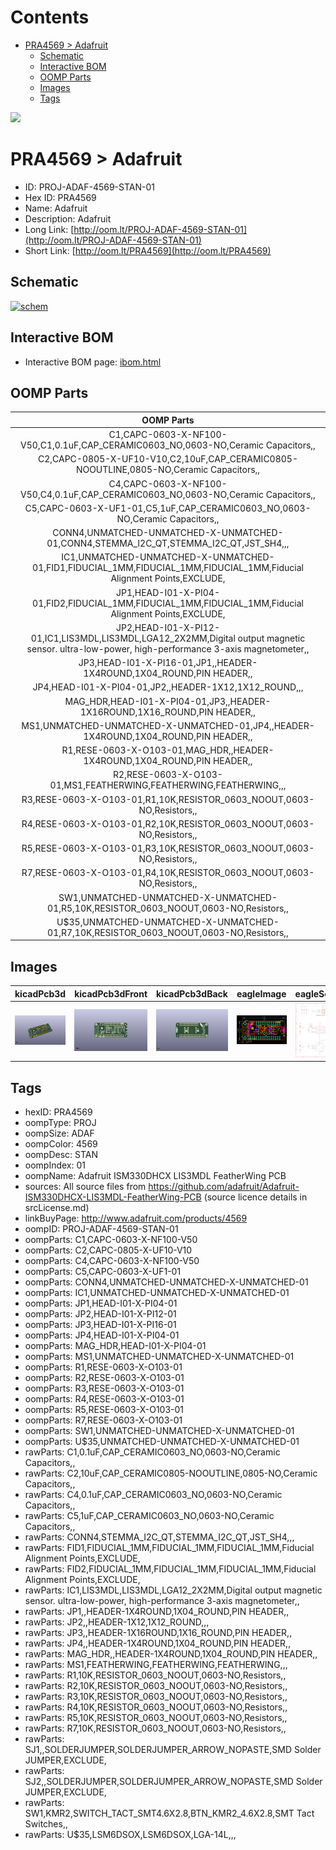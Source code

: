 



Contents
========

* [PRA4569 > Adafruit](#pra4569--adafruit)
	* [Schematic](#schematic)
	* [Interactive BOM](#interactive-bom)
	* [OOMP Parts](#oomp-parts)
	* [Images](#images)
	* [Tags](#tags)
  
![][im]
# PRA4569 > Adafruit

- ID: PROJ-ADAF-4569-STAN-01
- Hex ID: PRA4569
- Name: Adafruit
- Description: Adafruit
- Long Link: [http://oom.lt/PROJ-ADAF-4569-STAN-01](http://oom.lt/PROJ-ADAF-4569-STAN-01)
- Short Link: [http://oom.lt/PRA4569](http://oom.lt/PRA4569)

## Schematic
  
[![schem](eagleSchemImage.png)](eagleSchemImage.png)
## Interactive BOM

- Interactive BOM page: [ibom.html](https://htmlpreview.github.io/?https://github.com/oomlout/oomlout_OOMP_projects/blob/main/PROJ-ADAF-4569-STAN-01/kicad/bom/ibom.html)

## OOMP Parts
  

|OOMP Parts|
| :---: |
|C1,CAPC-0603-X-NF100-V50,C1,0.1uF,CAP_CERAMIC0603_NO,0603-NO,Ceramic Capacitors,,|
|C2,CAPC-0805-X-UF10-V10,C2,10uF,CAP_CERAMIC0805-NOOUTLINE,0805-NO,Ceramic Capacitors,,|
|C4,CAPC-0603-X-NF100-V50,C4,0.1uF,CAP_CERAMIC0603_NO,0603-NO,Ceramic Capacitors,,|
|C5,CAPC-0603-X-UF1-01,C5,1uF,CAP_CERAMIC0603_NO,0603-NO,Ceramic Capacitors,,|
|CONN4,UNMATCHED-UNMATCHED-X-UNMATCHED-01,CONN4,STEMMA_I2C_QT,STEMMA_I2C_QT,JST_SH4,,,|
|IC1,UNMATCHED-UNMATCHED-X-UNMATCHED-01,FID1,FIDUCIAL_1MM,FIDUCIAL_1MM,FIDUCIAL_1MM,Fiducial Alignment Points,EXCLUDE,|
|JP1,HEAD-I01-X-PI04-01,FID2,FIDUCIAL_1MM,FIDUCIAL_1MM,FIDUCIAL_1MM,Fiducial Alignment Points,EXCLUDE,|
|JP2,HEAD-I01-X-PI12-01,IC1,LIS3MDL,LIS3MDL,LGA12_2X2MM,Digital output magnetic sensor. ultra-low-power, high-performance 3-axis magnetometer,,|
|JP3,HEAD-I01-X-PI16-01,JP1,,HEADER-1X4ROUND,1X04_ROUND,PIN HEADER,,|
|JP4,HEAD-I01-X-PI04-01,JP2,,HEADER-1X12,1X12_ROUND,,,|
|MAG_HDR,HEAD-I01-X-PI04-01,JP3,,HEADER-1X16ROUND,1X16_ROUND,PIN HEADER,,|
|MS1,UNMATCHED-UNMATCHED-X-UNMATCHED-01,JP4,,HEADER-1X4ROUND,1X04_ROUND,PIN HEADER,,|
|R1,RESE-0603-X-O103-01,MAG_HDR,,HEADER-1X4ROUND,1X04_ROUND,PIN HEADER,,|
|R2,RESE-0603-X-O103-01,MS1,FEATHERWING,FEATHERWING,FEATHERWING,,,|
|R3,RESE-0603-X-O103-01,R1,10K,RESISTOR_0603_NOOUT,0603-NO,Resistors,,|
|R4,RESE-0603-X-O103-01,R2,10K,RESISTOR_0603_NOOUT,0603-NO,Resistors,,|
|R5,RESE-0603-X-O103-01,R3,10K,RESISTOR_0603_NOOUT,0603-NO,Resistors,,|
|R7,RESE-0603-X-O103-01,R4,10K,RESISTOR_0603_NOOUT,0603-NO,Resistors,,|
|SW1,UNMATCHED-UNMATCHED-X-UNMATCHED-01,R5,10K,RESISTOR_0603_NOOUT,0603-NO,Resistors,,|
|U$35,UNMATCHED-UNMATCHED-X-UNMATCHED-01,R7,10K,RESISTOR_0603_NOOUT,0603-NO,Resistors,,|

## Images
  
  

|kicadPcb3d|kicadPcb3dFront|kicadPcb3dBack|eagleImage|eagleSchemImage|
| :---: | :---: | :---: | :---: | :---: |
|[![kicadPcb3d](kicadPcb3d_140.png)](kicadPcb3d.png)|[![kicadPcb3dFront](kicadPcb3dFront_140.png)](kicadPcb3dFront.png)|[![kicadPcb3dBack](kicadPcb3dBack_140.png)](kicadPcb3dBack.png)|[![eagleImage](eagleImage_140.png)](eagleImage.png)|[![eagleSchemImage](eagleSchemImage_140.png)](eagleSchemImage.png)|

## Tags

- hexID: PRA4569
- oompType: PROJ
- oompSize: ADAF
- oompColor: 4569
- oompDesc: STAN
- oompIndex: 01
- oompName: Adafruit ISM330DHCX LIS3MDL FeatherWing PCB
- sources: All source files from https://github.com/adafruit/Adafruit-ISM330DHCX-LIS3MDL-FeatherWing-PCB (source licence details in srcLicense.md)
- linkBuyPage: http://www.adafruit.com/products/4569
- oompID: PROJ-ADAF-4569-STAN-01
- oompParts: C1,CAPC-0603-X-NF100-V50
- oompParts: C2,CAPC-0805-X-UF10-V10
- oompParts: C4,CAPC-0603-X-NF100-V50
- oompParts: C5,CAPC-0603-X-UF1-01
- oompParts: CONN4,UNMATCHED-UNMATCHED-X-UNMATCHED-01
- oompParts: IC1,UNMATCHED-UNMATCHED-X-UNMATCHED-01
- oompParts: JP1,HEAD-I01-X-PI04-01
- oompParts: JP2,HEAD-I01-X-PI12-01
- oompParts: JP3,HEAD-I01-X-PI16-01
- oompParts: JP4,HEAD-I01-X-PI04-01
- oompParts: MAG_HDR,HEAD-I01-X-PI04-01
- oompParts: MS1,UNMATCHED-UNMATCHED-X-UNMATCHED-01
- oompParts: R1,RESE-0603-X-O103-01
- oompParts: R2,RESE-0603-X-O103-01
- oompParts: R3,RESE-0603-X-O103-01
- oompParts: R4,RESE-0603-X-O103-01
- oompParts: R5,RESE-0603-X-O103-01
- oompParts: R7,RESE-0603-X-O103-01
- oompParts: SW1,UNMATCHED-UNMATCHED-X-UNMATCHED-01
- oompParts: U$35,UNMATCHED-UNMATCHED-X-UNMATCHED-01
- rawParts: C1,0.1uF,CAP_CERAMIC0603_NO,0603-NO,Ceramic Capacitors,,
- rawParts: C2,10uF,CAP_CERAMIC0805-NOOUTLINE,0805-NO,Ceramic Capacitors,,
- rawParts: C4,0.1uF,CAP_CERAMIC0603_NO,0603-NO,Ceramic Capacitors,,
- rawParts: C5,1uF,CAP_CERAMIC0603_NO,0603-NO,Ceramic Capacitors,,
- rawParts: CONN4,STEMMA_I2C_QT,STEMMA_I2C_QT,JST_SH4,,,
- rawParts: FID1,FIDUCIAL_1MM,FIDUCIAL_1MM,FIDUCIAL_1MM,Fiducial Alignment Points,EXCLUDE,
- rawParts: FID2,FIDUCIAL_1MM,FIDUCIAL_1MM,FIDUCIAL_1MM,Fiducial Alignment Points,EXCLUDE,
- rawParts: IC1,LIS3MDL,LIS3MDL,LGA12_2X2MM,Digital output magnetic sensor. ultra-low-power, high-performance 3-axis magnetometer,,
- rawParts: JP1,,HEADER-1X4ROUND,1X04_ROUND,PIN HEADER,,
- rawParts: JP2,,HEADER-1X12,1X12_ROUND,,,
- rawParts: JP3,,HEADER-1X16ROUND,1X16_ROUND,PIN HEADER,,
- rawParts: JP4,,HEADER-1X4ROUND,1X04_ROUND,PIN HEADER,,
- rawParts: MAG_HDR,,HEADER-1X4ROUND,1X04_ROUND,PIN HEADER,,
- rawParts: MS1,FEATHERWING,FEATHERWING,FEATHERWING,,,
- rawParts: R1,10K,RESISTOR_0603_NOOUT,0603-NO,Resistors,,
- rawParts: R2,10K,RESISTOR_0603_NOOUT,0603-NO,Resistors,,
- rawParts: R3,10K,RESISTOR_0603_NOOUT,0603-NO,Resistors,,
- rawParts: R4,10K,RESISTOR_0603_NOOUT,0603-NO,Resistors,,
- rawParts: R5,10K,RESISTOR_0603_NOOUT,0603-NO,Resistors,,
- rawParts: R7,10K,RESISTOR_0603_NOOUT,0603-NO,Resistors,,
- rawParts: SJ1,,SOLDERJUMPER,SOLDERJUMPER_ARROW_NOPASTE,SMD Solder JUMPER,EXCLUDE,
- rawParts: SJ2,,SOLDERJUMPER,SOLDERJUMPER_ARROW_NOPASTE,SMD Solder JUMPER,EXCLUDE,
- rawParts: SW1,KMR2,SWITCH_TACT_SMT4.6X2.8,BTN_KMR2_4.6X2.8,SMT Tact Switches,,
- rawParts: U$35,LSM6DSOX,LSM6DSOX,LGA-14L,,,



[im]: kicadPcb3d_450.png

